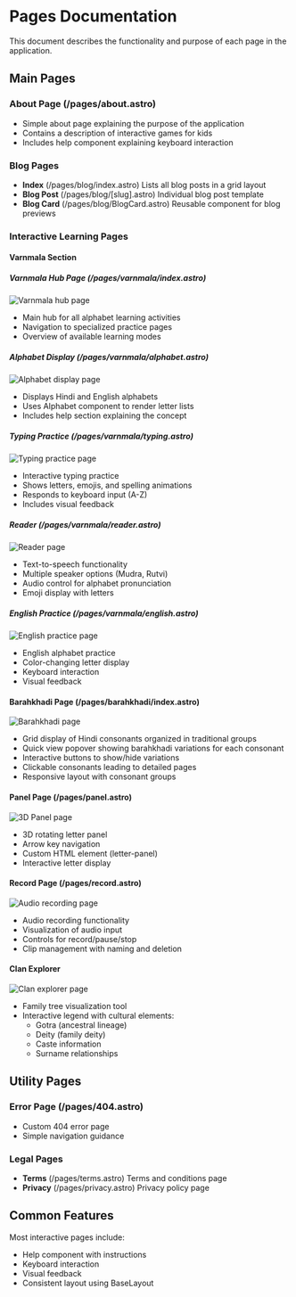 # Pages Documentation

This document describes the functionality and purpose of each page in the application.

## Main Pages

### About Page (/pages/about.astro)

- Simple about page explaining the purpose of the application
- Contains a description of interactive games for kids
- Includes help component explaining keyboard interaction

### Blog Pages

- **Index** (/pages/blog/index.astro)
  Lists all blog posts in a grid layout
- **Blog Post** (/pages/blog/[slug].astro)
  Individual blog post template
- **Blog Card** (/pages/blog/BlogCard.astro)
  Reusable component for blog previews

### Interactive Learning Pages

#### Varnmala Section

##### Varnmala Hub Page (/pages/varnmala/index.astro)

![Varnmala hub page](../src/assets/screenshots/varnmala/index.png)

- Main hub for all alphabet learning activities
- Navigation to specialized practice pages
- Overview of available learning modes

##### Alphabet Display (/pages/varnmala/alphabet.astro)

![Alphabet display page](../src/assets/screenshots/varnmala/alphabets.png)

- Displays Hindi and English alphabets
- Uses Alphabet component to render letter lists
- Includes help section explaining the concept

##### Typing Practice (/pages/varnmala/typing.astro)

![Typing practice page](../src/assets/screenshots/varnmala/typing.png)

- Interactive typing practice
- Shows letters, emojis, and spelling animations
- Responds to keyboard input (A-Z)
- Includes visual feedback

##### Reader (/pages/varnmala/reader.astro)

![Reader page](../src/assets/screenshots/varnmala/reader.png)

- Text-to-speech functionality
- Multiple speaker options (Mudra, Rutvi)
- Audio control for alphabet pronunciation
- Emoji display with letters

##### English Practice (/pages/varnmala/english.astro)

![English practice page](../src/assets/screenshots/varnmala/english.png)

- English alphabet practice
- Color-changing letter display
- Keyboard interaction
- Visual feedback

#### Barahkhadi Page (/pages/barahkhadi/index.astro)

![Barahkhadi page](../src/assets/screenshots/barahkhadi.png)

- Grid display of Hindi consonants organized in traditional groups
- Quick view popover showing barahkhadi variations for each consonant
- Interactive buttons to show/hide variations
- Clickable consonants leading to detailed pages
- Responsive layout with consonant groups

#### Panel Page (/pages/panel.astro)

![3D Panel page](../src/assets/screenshots/panel.png)

- 3D rotating letter panel
- Arrow key navigation
- Custom HTML element (letter-panel)
- Interactive letter display

#### Record Page (/pages/record.astro)

![Audio recording page](../src/assets/screenshots/record.png)

- Audio recording functionality
- Visualization of audio input
- Controls for record/pause/stop
- Clip management with naming and deletion

#### Clan Explorer

![Clan explorer page](../src/assets/screenshots/clan.png)

- Family tree visualization tool
- Interactive legend with cultural elements:
  - Gotra (ancestral lineage)
  - Deity (family deity)
  - Caste information
  - Surname relationships

## Utility Pages

### Error Page (/pages/404.astro)

- Custom 404 error page
- Simple navigation guidance

### Legal Pages

- **Terms** (/pages/terms.astro)
  Terms and conditions page
- **Privacy** (/pages/privacy.astro)
  Privacy policy page

## Common Features

Most interactive pages include:

- Help component with instructions
- Keyboard interaction
- Visual feedback
- Consistent layout using BaseLayout
